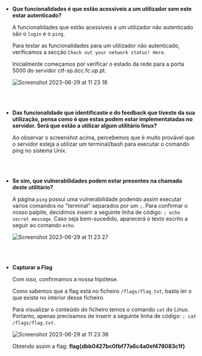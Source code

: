 - **Que funcionalidades é que estão acessiveis a um utilizador sem este estar autenticado?**

    A funcionalidades que estão acessíveis a um utilizador não autenticado são o ```login``` e o ```ping```.

    Para testar as funcionalidades para um utilizador não autenticado, verificamos a secção ```Check out your network status! Here```.

    Inicialmente começamos por verificar o estado da rede para a porta 5000 do servidor ctf-sp.dcc.fc.up.pt.

    ![Screenshot 2023-06-29 at 11 23 18](https://github.com/marisaazevedo/Seguranca-e-Privacidade/assets/98234753/c552be55-fd17-4238-8fe0-4c13413e492a)

<br></br>

- **Das funcionalidade que identificaste e do feedback que tiveste da sua utilização, pensa como é que estas podem estar implementatadas no servidor. Será que estão a utilizar algum utilitário linux?**

    Ao observar o screenshot acima, percebemos que é muito provável que o servidor esteja a utilizar um terminal/bash para executar o comando ping no sistema Unix.

<br></br>

- **Se sim, que vulnerabilidades podem estar presentes na chamada deste utilitário?**

    A página ```ping``` possui uma vulnerabilidade podendo assim executar vários comandos no "terminal" separados por um ```;```. Para confirmar o nosso palpite, decidimos inserir a seguinte linha de código: ```; echo secret message```. Caso seja bem-sucedido, aparecerá o texto escrito a seguir ao comando ```echo```.

    ![Screenshot 2023-06-29 at 11 23 27](https://github.com/marisaazevedo/Seguranca-e-Privacidade/assets/98234753/067e203c-12af-4985-a39e-8cd8d6423c5a)

<br></br>

- **Capturar a Flag**

    Com isso, confirmamos a nossa hipótese.

    Como sabemos que a flag está no ficheiro ```/flags/flag.txt```, basta ler o que existe no interior desse ficheiro.

    Para visualizar o conteúdo do ficheiro temos o comando ```cat``` do Linux. Portanto, apenas precisamos de inserir a seguinte linha de código: ```; cat /flags/flag.txt```.

    ![Screenshot 2023-06-29 at 11 23 36](https://github.com/marisaazevedo/Seguranca-e-Privacidade/assets/98234753/6ac29682-d9c9-4314-93ee-b4ef455439df)

    Obtendo assim a flag: **flag{dbb0427bc0fbf77a6c4a0ef478083c1f}**
